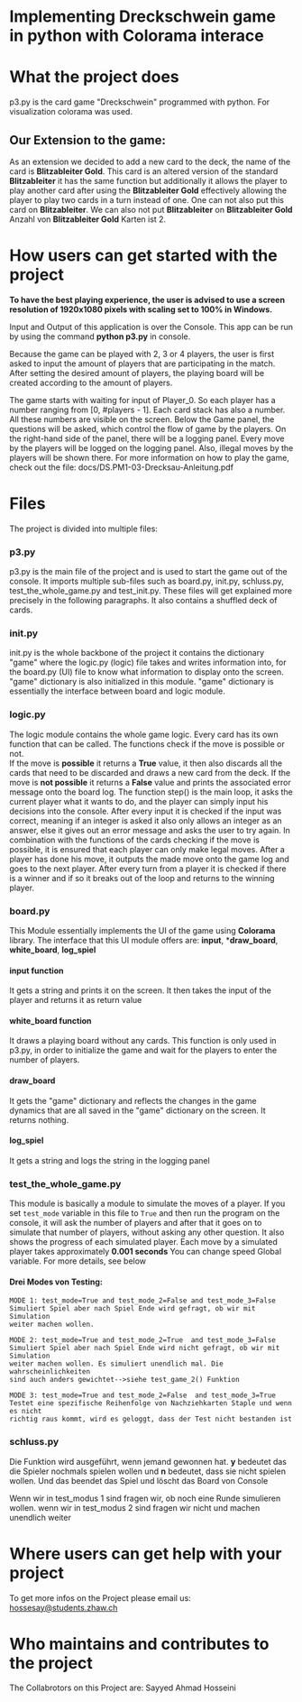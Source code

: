 # Implementing Dreckschwein game in python with Colorama interace


# What the project does
p3.py is the card game "Dreckschwein" programmed with python. For visualization colorama was used.
## Our Extension to the game:
As an extension we decided to add a new card to the deck, the name of the card is **Blitzableiter Gold**. This card is an altered version of the standard **Blitzableiter** it has the same function but additionally it allows the player to play another card after using the **Blitzableiter Gold** effectively allowing the player to play two cards in a turn instead of one. One can not also put this card on **Blitzableiter**. We can also not put **Blitzableiter** on **Blitzableiter Gold**
Anzahl von **Blitzableiter Gold** Karten ist 2.



# How users can get started with the project
**To have the best playing experience, the user is advised to use a screen resolution of 1920x1080 pixels with scaling set to 100% in Windows.**

Input and Output of this application is over the Console. This app can be run 
by using the command **python p3.py** in console.

Because the game can be played with 2, 3 or 4 players, the user is first asked to input the amount of players that are participating in the match. After setting the desired amount of players, the playing board will be created according to the amount of players.

The game starts with waiting for input of Player_0. So each player has a number ranging from [0, #players - 1]. Each card stack has also a number. All these numbers are visible on the screen. Below the Game panel, the questions will be asked, which control the flow of game by the players. On the right-hand side of the panel, there will 
be a logging panel. Every move by the players will be logged on the logging panel. Also, illegal moves by the players will be shown there. For more information on how to play the game, check out the file: docs/DS.PM1-03-Drecksau-Anleitung.pdf 







# Files
The project is divided into multiple files:

### p3.py

p3.py is the main file of the project and is used to start the game out of the console. It imports multiple sub-files such as board.py, init.py, schluss.py, test_the_whole_game.py and test_init.py. These files will get explained more precisely in the following paragraphs.
It also contains a shuffled deck of cards.

### init.py
init.py is the whole backbone of the project it contains the dictionary "game" where the logic.py (logic) file takes and writes information into, for the board.py (UI) file to know what information to display onto the screen. "game" dictionary is also initialized in this module. "game" dictionary is essentially the interface
between board and logic module.  

### logic.py
The logic module contains the whole game logic.
Every card has its own function that can be called. The functions check if the move is possible or not.  
If the move is **possible** it returns a **True** value, it then also discards all the cards that need to be discarded and draws a new card from the deck.
If the move is **not possible** it returns a **False** value and prints the associated error message onto the board log.
The function step() is the main loop, it asks the current player what it wants to do, and the player can simply input his decisions into the console. After every input it is checked if the input was correct, meaning if an integer is asked it also only allows an integer as an answer, else it gives out an error message and asks the user to try again.
In combination with the functions of the cards checking if the move is possible, it is ensured that each player can only make legal moves.
After a player has done his move, it outputs the made move onto the game log and goes to the next player.
After every turn from a player it is checked if there is a winner and if so it breaks out of the loop and returns to the winning player.

### board.py
This Module essentially implements the UI of the game using **Colorama** library. The interface that this UI module offers are: 
**input**, ***draw_board**, **white_board**, **log_spiel** 
#### input function
It gets a string and prints it on the screen. It then takes the input of the player and returns it as return value
#### white_board function
It draws a playing board without any cards. This function is only used in p3.py, in order to initialize the game and wait for the players to enter 
the number of players.
#### draw_board
It gets the "game" dictionary and reflects the changes in the game dynamics that are all saved in the "game" dictionary on the screen. It returns nothing.
#### log_spiel
It gets a string and logs the string in the logging panel 


### test_the_whole_game.py
This module is basically a module to simulate the moves of a player. If you set `test_mode` variable in this file to `True` and then run the program on the console, it
will ask the number of players and after that it goes on to simulate that number of players, without asking any other question. It also shows the progress of each 
simulated player. Each move by a simulated player takes approximately **0.001 seconds** You can change speed Global variable. For more details, see below

#### Drei Modes von Testing:
    MODE 1: test_mode=True and test_mode_2=False and test_mode_3=False
    Simuliert Spiel aber nach Spiel Ende wird gefragt, ob wir mit Simulation 
    weiter machen wollen.
    
    MODE 2: test_mode=True and test_mode_2=True  and test_mode_3=False
    Simuliert Spiel aber nach Spiel Ende wird nicht gefragt, ob wir mit Simulation 
    weiter machen wollen. Es simuliert unendlich mal. Die wahrscheinlichkeiten
    sind auch anders gewichtet-->siehe test_game_2() Funktion
    
    MODE 3: test_mode=True and test_mode_2=False  and test_mode_3=True
    Testet eine spezifische Reihenfolge von Nachziehkarten Staple und wenn es nicht 
    richtig raus kommt, wird es geloggt, dass der Test nicht bestanden ist

### schluss.py
Die Funktion wird ausgeführt, wenn jemand gewonnen hat. 
**y** bedeutet das die Spieler nochmals spielen wollen und
**n** bedeutet, dass sie nicht spielen wollen. Und das beendet das Spiel
und löscht das Board von Console

Wenn wir in test_modus 1 sind fragen wir, ob noch eine Runde simulieren wollen.
wenn wir in test_modus 2 sind fragen wir nicht und machen unendlich weiter




















# Where users can get help with your project
To get more infos on the Project please email us: hossesay@students.zhaw.ch
# Who maintains and contributes to the project
The Collabrotors on this Project are:
Sayyed Ahmad Hosseini


